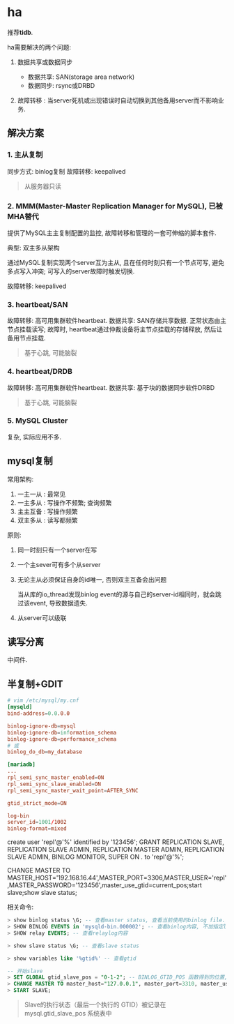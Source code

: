 # ha
推荐**tidb**.

ha需要解决的两个问题:
1. 数据共享或数据同步

    - 数据共享: SAN(storage area network)
    - 数据同步: rsync或DRBD
1. 故障转移 : 当server死机或出现错误时自动切换到其他备用server而不影响业务.

## 解决方案
### 1. 主从复制
同步方式: binlog复制
故障转移: keepalived

> 从服务器只读

### 2. MMM(Master-Master Replication Manager for MySQL), 已被MHA替代
提供了MySQL主主复制配置的监控, 故障转移和管理的一套可伸缩的脚本套件.

典型: 双主多从架构

通过MySQL复制实现两个server互为主从, 且在任何时刻只有一个节点可写, 避免多点写入冲突; 可写入的server故障时触发切换.

故障转移: keepalived

### 3. heartbeat/SAN
故障转移: 高可用集群软件heartbeat.
数据共享: SAN存储共享数据. 正常状态由主节点挂载读写; 故障时, heartbeat通过仲裁设备将主节点挂载的存储释放, 然后让备用节点挂载.

> 基于心跳, 可能脑裂

### 4. heartbeat/DRDB
故障转移: 高可用集群软件heartbeat.
数据共享: 基于块的数据同步软件DRBD

> 基于心跳, 可能脑裂

### 5. MySQL Cluster
复杂, 实际应用不多.

## mysql复制
常用架构:
1. 一主一从 : 最常见
1. 一主多从 : 写操作不频繁; 查询频繁
1. 主主互备 : 写操作频繁 
1. 双主多从 : 读写都频繁

原则:
1. 同一时刻只有一个server在写
1. 一个主sever可有多个从server
1. 无论主从必须保证自身的id唯一, 否则双主互备会出问题

    当从库的io_thread发现binlog event的源与自己的server-id相同时，就会跳过该event, 导致数据遗失.
1. 从server可以级联

## 读写分离
中间件.

## 半复制+GDIT
```conf
# vim /etc/mysql/my.cnf
[mysqld]
bind-address=0.0.0.0

binlog-ignore-db=mysql
binlog-ignore-db=information_schema
binlog-ignore-db=performance_schema
# 或
binlog_do_db=my_database

[mariadb]
...
rpl_semi_sync_master_enabled=ON
rpl_semi_sync_slave_enabled=ON
rpl_semi_sync_master_wait_point=AFTER_SYNC

gtid_strict_mode=ON

log-bin
server_id=1001/1002
binlog-format=mixed
```

create user 'repl'@'%' identified by '123456';
GRANT REPLICATION SLAVE, REPLICATION SLAVE ADMIN, REPLICATION MASTER ADMIN, REPLICATION SLAVE ADMIN, BINLOG MONITOR, SUPER ON *.* to 'repl'@'%';

CHANGE MASTER TO MASTER_HOST='192.168.16.44',MASTER_PORT=3306,MASTER_USER='repl',MASTER_PASSWORD='123456',master_use_gtid=current_pos;start slave;show slave status;


相关命令:
```sql
> show binlog status \G; -- 查看master status, 查看当前使用的binlog file. 等价于以前的`show master status`
> SHOW BINLOG EVENTS in 'mysqld-bin.000002'; -- 查看binlog内容, 不加指定log_name(mysqld-bin.000002)时只能显示第一个binlog
> SHOW relay EVENTS; -- 查看relaylog内容

> show slave status \G; -- 查看slave status

> show variables like '%gtid%' -- 查看gtid

-- 开始slave
> SET GLOBAL gtid_slave_pos = "0-1-2"; -- BINLOG_GTID_POS 函数得到的位置, gtid_slave_pos为空时, 从master的第一个gtid开始复制
> CHANGE MASTER TO master_host="127.0.0.1", master_port=3310, master_user="root", master_use_gtid=slave_pos;
> START SLAVE;
```

> Slave的执行状态（最后一个执行的 GTID）被记录在 mysql.gtid_slave_pos 系统表中